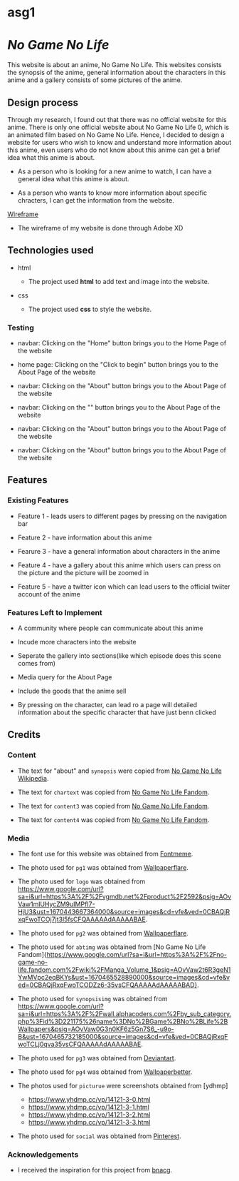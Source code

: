 # asg1
# *No Game No Life*

This website is about an anime, No Game No Life. This websites consists the synopsis of the anime, general information about the characters in this anime and a gallery consists of some pictures of the anime.

## Design process
 Through my research, I found out that there was no official website for this anime. There is only one official website about No Game No Life 0, which is an animated film based on No Game No Life. Hence, I decided to design a website for users who wish to know and understand more information about this anime, even users who do not know about this anime can get a brief idea what this anime is about.

- As a person who is looking for a new anime to watch, I can have a general idea what this anime is about.

- As a person who wants to know more information about specific chracters, I can get the information from the website.

[Wireframe](https://xd.adobe.com/view/4e439e4a-d1b3-45ee-8b7c-4b3a19c33ee3-1b10/)
- The wireframe of my website is done through Adobe XD

## Technologies used
- html
  - The project used **html** to add text and image into the website.

- css
  - The project used **css** to style the website.

### Testing
- navbar: Clicking on the "Home" button brings you to the Home Page of the website

- home page: Clicking on the "Click to begin" button brings you to the About Page of the website

- navbar: Clicking on the "About" button brings you to the About Page of the website

- navbar: Clicking on the "" button brings you to the About Page of the website

- navbar: Clicking on the "About" button brings you to the About Page of the website

- navbar: Clicking on the "About" button brings you to the About Page of the website

## Features

### Existing Features
- Feature 1 - leads users to different pages by pressing on the navigation bar 

- Feature 2 - have information about this anime

- Fearure 3 - have a general information about characters in the anime

- Feature 4 - have a gallery about this anime which users can press on the picture and the picture will be zoomed in

- Feature 5 - have a twitter icon which can lead users to the official twiiter account of the anime

### Features Left to Implement
- A community where people can communicate about this anime
- Incude more characters into the website

- Seperate the gallery into sections(like which episode does this scene comes from)

- Media query for the About Page 

- Include the goods that the anime sell

- By pressing on the character, can lead ro a page will detailed information about the specific character that have just benn clicked

## Credits
### Content

- The text for "about" and `synopsis` were copied from [No Game No Life Wikipedia](https://en.wikipedia.org/wiki/No_Game_No_Life).

- The text for `chartext` was copied from [No Game No Life Fandom](https://no-game-no-life.fandom.com/wiki/No_Game_No_Life_Wiki).

- The text for `content3` was copied from [No Game No Life Fandom](https://no-game-no-life.fandom.com/wiki/This_game).

- The text for `content4` was copied from [No Game No Life Fandom](https://no-game-no-life.fandom.com/wiki/Oraci%C3%B3n).

### Media
- The font use for this website was obtained from [Fontmeme](https://fontmeme.com/fonts/no-game-no-life-manga-font/).

- The photo used for `pg1` was obtained from [Wallpaperflare](https://c4.wallpaperflare.com/wallpaper/555/335/744/anime-girls-no-game-no-life-shiro-no-game-no-life-sora-no-game-no-life-wallpaper-preview.jpg).

- The photo used for `logo` was obtained from https://www.google.com/url?sa=i&url=https%3A%2F%2Fvgmdb.net%2Fproduct%2F2592&psig=AOvVaw1mlUHycZM9uIMPfI7-HjU3&ust=1670443667364000&source=images&cd=vfe&ved=0CBAQjRxqFwoTCOj7jt3l5fsCFQAAAAAdAAAAABAE.

- The photo used for `pg2` was obtained from [Wallpaperflare](https://c4.wallpaperflare.com/wallpaper/705/759/699/anime-no-game-no-life-sora-no-game-no-life-shiro-no-game-no-life-wallpaper-preview.jpg).

- The photo used for `abtimg` was obtained from [No Game No Life Fandom]{https://www.google.com/url?sa=i&url=https%3A%2F%2Fno-game-no-life.fandom.com%2Fwiki%2FManga_Volume_1&psig=AOvVaw2t6R3geN1YwMVpc2eqBKYs&ust=1670465528890000&source=images&cd=vfe&ved=0CBAQjRxqFwoTCODZz6-35vsCFQAAAAAdAAAAABAD}.

- The photo used for `synopsisimg` was obtained from https://www.google.com/url?sa=i&url=https%3A%2F%2Fwall.alphacoders.com%2Fby_sub_category.php%3Fid%3D221175%26name%3DNo%2BGame%2BNo%2BLife%2BWallpapers&psig=AOvVaw0G3n0KF6z5Gn7S6_-u9o-B&ust=1670465732185000&source=images&cd=vfe&ved=0CBAQjRxqFwoTCLj0qva35vsCFQAAAAAdAAAAABAE.

- The photo used for `pg3` was obtained from [Deviantart](https://www.deviantart.com/heavenlycloudnine/art/No-Game-No-Life-Wallpaper-455848555).

- The photo used for `pg4` was obtained from [Wallpaperbetter](https://p4.wallpaperbetter.com/wallpaper/203/201/307/no-game-no-life-4k-best-hd-wallpaper-preview.jpg).

- The photos used for `picturue` were screenshots obtained from [ydhmp]
  - https://www.yhdmp.cc/vp/14121-3-0.html
  - https://www.yhdmp.cc/vp/14121-3-1.html
  - https://www.yhdmp.cc/vp/14121-3-2.html
  - https://www.yhdmp.cc/vp/14121-3-3.html

- The photo used for `social` was obtained from [Pinterest](https://www.google.com/url?sa=i&url=https%3A%2F%2Fwww.pinterest.com%2Fpin%2F706783735265520965%2F&psig=AOvVaw2Xmldql3wZWJy1AH8y_aDD&ust=1670465924236000&source=images&cd=vfe&ved=0CBAQjRxqFwoTCOCL99G45vsCFQAAAAAdAAAAABAE).

### Acknowledgements
- I received the inspiration for this project from [bnacg](https://www.bnacg.com/dm/12312.html).